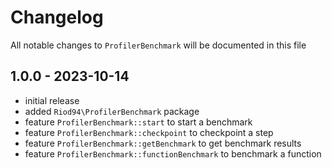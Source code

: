 # Changelog

All notable changes to `ProfilerBenchmark` will be documented in this file

## 1.0.0 - 2023-10-14

-  initial release
-  added `Riod94\ProfilerBenchmark` package
-  feature `ProfilerBenchmark::start` to start a benchmark
-  feature `ProfilerBenchmark::checkpoint` to checkpoint a step
-  feature `ProfilerBenchmark::getBenchmark` to get benchmark results
-  feature `ProfilerBenchmark::functionBenchmark` to benchmark a function
